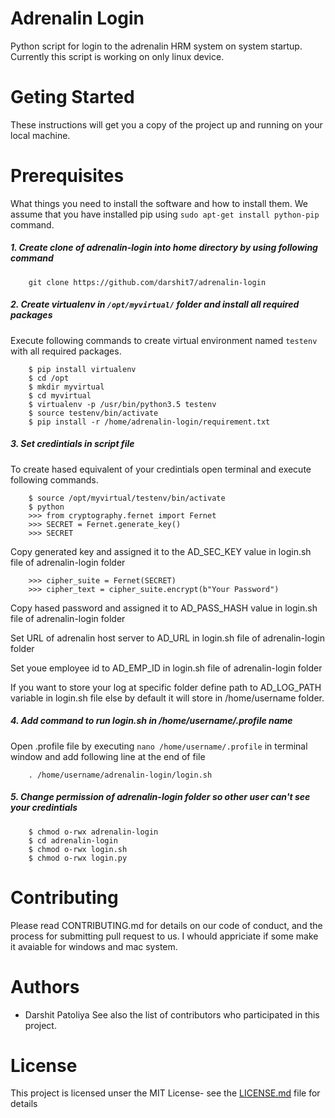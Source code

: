 # Adrenalin Login
Python script for login to the adrenalin HRM system on system startup.
Currently this script is working on only linux device.

# Geting Started
These instructions will get you a copy of the project up and running on your local machine.

# Prerequisites
What things you need to install the software and how to install them.
We assume that you have installed pip using `sudo apt-get install python-pip` command.

##### 1. Create clone of adrenalin-login into home directory by using following command
        git clone https://github.com/darshit7/adrenalin-login

##### 2. Create virtualenv in `/opt/myvirtual/` folder and install all required packages
  Execute following commands to create virtual environment named `testenv` with all required packages.
  
        $ pip install virtualenv
        $ cd /opt
        $ mkdir myvirtual
        $ cd myvirtual
        $ virtualenv -p /usr/bin/python3.5 testenv
        $ source testenv/bin/activate
        $ pip install -r /home/adrenalin-login/requirement.txt
    
##### 3. Set credintials in script file
  To create hased equivalent of your credintials open terminal and execute following commands.
    
        $ source /opt/myvirtual/testenv/bin/activate
        $ python
        >>> from cryptography.fernet import Fernet
        >>> SECRET = Fernet.generate_key()
        >>> SECRET
  Copy generated key and assigned it to the AD_SEC_KEY value in login.sh file of adrenalin-login folder
    
        >>> cipher_suite = Fernet(SECRET)
        >>> cipher_text = cipher_suite.encrypt(b"Your Password")

  Copy hased password and assigned it to AD_PASS_HASH value in login.sh file of adrenalin-login folder

  Set URL of adrenalin host server to AD_URL in login.sh file of adrenalin-login folder

  Set youe employee id to AD_EMP_ID in login.sh file of adrenalin-login folder

  If you want to store your log at specific folder define path to AD_LOG_PATH variable in login.sh file else by default it will store in /home/username folder.

##### 4. Add command to run login.sh in /home/username/.profile name
  Open .profile file by executing `nano /home/username/.profile` in terminal window and add following line at the end of file
        
        . /home/username/adrenalin-login/login.sh

##### 5. Change permission of adrenalin-login folder so other user can't see your credintials
        
        $ chmod o-rwx adrenalin-login
        $ cd adrenalin-login
        $ chmod o-rwx login.sh
        $ chmod o-rwx login.py

# Contributing
Please read CONTRIBUTING.md for details on our code of conduct, and the process for submitting pull request to us.
I whould appriciate if some make it avaiable for windows and mac system.

# Authors
- Darshit Patoliya
See also the list of contributors who participated in this project.

# License
This project is licensed unser the MIT License- see the [LICENSE.md](https://github.com/darshit7/adrenalin-login/blob/master/LICENSE) file for details
